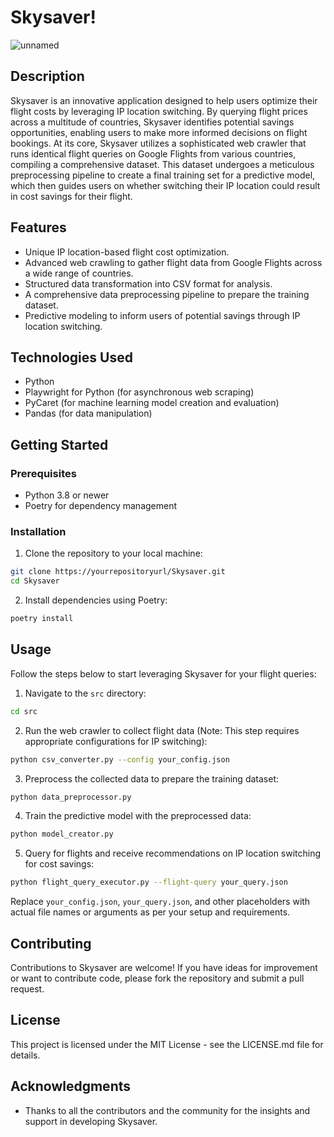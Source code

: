
# Skysaver!
![unnamed](https://github.com/aghauss/SkySaver/assets/148491489/8c89cab7-c542-4ca5-8b43-6d2cf1c3b9f7)


## Description

Skysaver is an innovative application designed to help users optimize their flight costs by leveraging IP location switching. By querying flight prices across a multitude of countries, Skysaver identifies potential savings opportunities, enabling users to make more informed decisions on flight bookings. At its core, Skysaver utilizes a sophisticated web crawler that runs identical flight queries on Google Flights from various countries, compiling a comprehensive dataset. This dataset undergoes a meticulous preprocessing pipeline to create a final training set for a predictive model, which then guides users on whether switching their IP location could result in cost savings for their flight.

## Features

- Unique IP location-based flight cost optimization.
- Advanced web crawling to gather flight data from Google Flights across a wide range of countries.
- Structured data transformation into CSV format for analysis.
- A comprehensive data preprocessing pipeline to prepare the training dataset.
- Predictive modeling to inform users of potential savings through IP location switching.

## Technologies Used

- Python
- Playwright for Python (for asynchronous web scraping)
- PyCaret (for machine learning model creation and evaluation)
- Pandas (for data manipulation)

## Getting Started

### Prerequisites

- Python 3.8 or newer
- Poetry for dependency management

### Installation

1. Clone the repository to your local machine:
```bash
git clone https://yourrepositoryurl/Skysaver.git
cd Skysaver
```

2. Install dependencies using Poetry:
```bash
poetry install
```

## Usage

Follow the steps below to start leveraging Skysaver for your flight queries:

1. Navigate to the `src` directory:
```bash
cd src
```

2. Run the web crawler to collect flight data (Note: This step requires appropriate configurations for IP switching):
```bash
python csv_converter.py --config your_config.json
```

3. Preprocess the collected data to prepare the training dataset:
```bash
python data_preprocessor.py
```

4. Train the predictive model with the preprocessed data:
```bash
python model_creator.py
```

5. Query for flights and receive recommendations on IP location switching for cost savings:
```bash
python flight_query_executor.py --flight-query your_query.json
```

Replace `your_config.json`, `your_query.json`, and other placeholders with actual file names or arguments as per your setup and requirements.

## Contributing

Contributions to Skysaver are welcome! If you have ideas for improvement or want to contribute code, please fork the repository and submit a pull request.

## License

This project is licensed under the MIT License - see the LICENSE.md file for details.

## Acknowledgments

- Thanks to all the contributors and the community for the insights and support in developing Skysaver.
